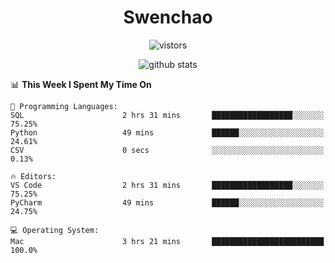 <h1 align="center">Swenchao</h3>

<p align="center">
  <img src="https://visitor-badge.glitch.me/badge?page_id=Swenchao" alt="vistors" />
</p>

<p align="center">
  <img src="https://github-readme-stats.vercel.app/api?username=Swenchao&count_private=true&show_icons=true&theme=vue-dark&hide_title=true" alt="github stats" />
</p>

<!--START_SECTION:waka-->
📊 **This Week I Spent My Time On** 

```text
💬 Programming Languages: 
SQL                      2 hrs 31 mins       ██████████████████░░░░░░░   75.25% 
Python                   49 mins             ██████░░░░░░░░░░░░░░░░░░░   24.61% 
CSV                      0 secs              ░░░░░░░░░░░░░░░░░░░░░░░░░   0.13%

🔥 Editors: 
VS Code                  2 hrs 31 mins       ██████████████████░░░░░░░   75.25% 
PyCharm                  49 mins             ██████░░░░░░░░░░░░░░░░░░░   24.75%

💻 Operating System: 
Mac                      3 hrs 21 mins       █████████████████████████   100.0%

```


<!--END_SECTION:waka-->
